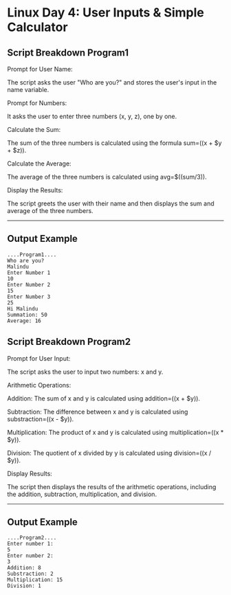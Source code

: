 
# Linux Day 4: User Inputs & Simple Calculator

## Script Breakdown Program1
Prompt for User Name:

The script asks the user "Who are you?" and stores the user's input in the name variable.

Prompt for Numbers:

It asks the user to enter three numbers (x, y, z), one by one.

Calculate the Sum:

The sum of the three numbers is calculated using the formula sum=$(($x + $y + $z)).

Calculate the Average:

The average of the three numbers is calculated using avg=$((sum/3)).

Display the Results:

The script greets the user with their name and then displays the sum and average of the three numbers.

---

## Output Example

```
....Program1....
Who are you?
Malindu
Enter Number 1
10
Enter Number 2
15
Enter Number 3
25
Hi Malindu
Summation: 50
Average: 16
```

## Script Breakdown Program2
Prompt for User Input:

The script asks the user to input two numbers: x and y.

Arithmetic Operations:

Addition: The sum of x and y is calculated using addition=$(($x + $y)).

Subtraction: The difference between x and y is calculated using substraction=$(($x - $y)).

Multiplication: The product of x and y is calculated using multiplication=$(($x * $y)).

Division: The quotient of x divided by y is calculated using division=$(($x / $y)).

Display Results:

The script then displays the results of the arithmetic operations, including the addition, subtraction, multiplication, and division.

---

## Output Example

```
....Program2....
Enter number 1:
5
Enter number 2:
3
Addition: 8
Substraction: 2
Multiplication: 15
Division: 1

```